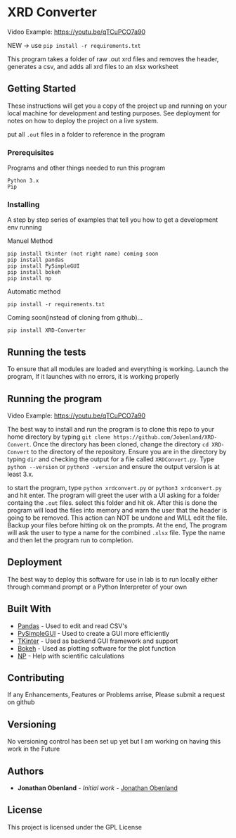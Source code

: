 # XRD Converter

Video Example: https://youtu.be/qTCuPCO7a90

NEW -> use `pip install -r requirements.txt`

This program takes a folder of raw .out xrd files and removes the header, generates a csv, and adds all xrd files to an xlsx worksheet


## Getting Started

These instructions will get you a copy of the project up and running on your local machine for development and testing purposes. See deployment for notes on how to deploy the project on a live system.

put all `.out` files in a folder to reference in the program

### Prerequisites

Programs and other things needed to run this program
```
Python 3.x
Pip
```

### Installing

A step by step series of examples that tell you how to get a development env running

Manuel Method
```
pip install tkinter (not right name) coming soon
pip install pandas 
pip install PySimpleGUI
pip install bokeh
pip install np
```

Automatic method

```
pip install -r requirements.txt
```
Coming soon(instead of cloning from github)...
```
pip install XRD-Converter
```

## Running the tests

To ensure that all modules are loaded and everything is working. Launch the program, If it launches with no errors, it is working properly 

## Running the program

Video Example: https://youtu.be/qTCuPCO7a90

The best way to install and run the program is to clone this repo to your home directory by typing `git clone https://github.com/Jobenland/XRD-Convert`. Once the directory has been cloned, change the directory `cd XRD-Convert` to the directory of the repository. Ensure you are in the directory by typing `dir` and checking the output for a file called `XRDConvert.py`. Type `python --version` or `python3 -version` and ensure the output version is at least 3.x.

to start the program, type `python xrdconvert.py` or `python3 xrdconvert.py` and hit enter. The program will greet the user with a UI asking for a folder containg the `.out` files. select this folder and hit ok. After this is done the program will load the files into memory and warn the user that the header is going to be removed. This action can NOT be undone and WILL edit the file. Backup your files before hitting ok on the prompts. At the end, The program will ask the user to type a name for the combined `.xlsx` file. Type the name and then let the program run to completion.

## Deployment

The best way to deploy this software for use in lab is to run locally either through command prompt or a Python Interpreter of your own
## Built With

* [Pandas](https://pandas.pydata.org/) - Used to edit and read CSV's
* [PySimpleGUI](https://pypi.org/project/PySimpleGUI/) - Used to create a GUI more efficiently
* [TKinter](https://docs.python.org/3/library/tkinter.html) - Used as backend GUI framework and support
* [Bokeh](https://bokeh.pydata.org/en/latest/) - Used as plotting software for the plot function
* [NP](http://cs231n.github.io/python-numpy-tutorial/) - Help with scientific calculations

## Contributing

If any Enhancements, Features or Problems arrise, Please submit a request on github

## Versioning

No versioning control has been set up yet but I am working on having this work in the Future 

## Authors

* **Jonathan Obenland** - *Initial work* - [Jonathan Obenland](https://github.com/jobenland)

## License

This project is licensed under the GPL License
